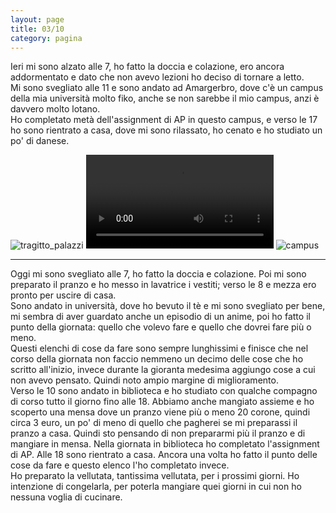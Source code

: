```yaml
--- 
layout: page
title: 03/10
category: pagina
---
```


Ieri mi sono alzato alle 7, ho fatto la doccia e colazione, ero ancora
addormentato e dato che non avevo lezioni ho deciso di tornare a letto.  
Mi sono svegliato alle 11 e sono andato ad Amargerbro, dove c'è un campus della
mia università molto fiko, anche se non sarebbe il mio campus, anzi è davvero
molto lotano.  
Ho completato metà dell'assignment di AP in questo campus, e verso le 17 ho 
sono rientrato a casa, dove mi sono rilassato, ho cenato e ho studiato un po' di 
danese.

![tragitto_palazzi](/assets/img/IMG_0487.jpg)
<video autoplay controls>
    <source src="assets/img/IMG_0485.mp4" type="video/mp4">
</video>
![campus](/assets/img/IMG_0490.jpg)

---

Oggi mi sono svegliato alle 7, ho fatto la doccia e colazione. Poi mi sono
preparato il pranzo e ho messo in lavatrice i vestiti; 
verso le 8 e mezza ero pronto per uscire di casa.  
Sono andato in università, dove ho bevuto il tè e mi sono svegliato per bene, mi
sembra di aver guardato anche un episodio di un anime, poi ho fatto il punto
della giornata: quello che volevo fare e quello che dovrei fare più o meno.  
Questi elenchi di cose da fare sono sempre lunghissimi e finisce che nel corso
della giornata non faccio nemmeno un decimo delle cose che ho scritto
all'inizio, invece durante la gioranta medesima aggiungo cose a cui non avevo
pensato. Quindi noto ampio margine di miglioramento.  
Verso le 10 sono andato in biblioteca e ho studiato con qualche compagno di
corso tutto il giorno fino alle 18. Abbiamo anche mangiato assieme e ho scoperto
una mensa dove un pranzo viene più o meno 20 corone, quindi circa 3 euro, un po'
di meno di quello che pagherei se mi preparassi il pranzo a casa. Quindi sto
pensando di non prepararmi più il pranzo e di mangiare in mensa.
Nella giornata in biblioteca ho completato l'assignment di AP.
Alle 18 sono rientrato a casa. Ancora una volta ho fatto il punto delle cose da
fare e questo elenco l'ho completato invece.  
Ho preparato la vellutata, tantissima vellutata, per i prossimi giorni. Ho
intenzione di congelarla, per poterla mangiare quei giorni in cui non ho nessuna
voglia di cucinare.
